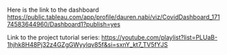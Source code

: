 Here is the link to the dashboard
https://public.tableau.com/app/profile/dauren.nabi/viz/CovidDashboard_17174583644960/Dashboard1?publish=yes

Link to the project tutorial series:
https://youtube.com/playlist?list=PLUaB-1hjhk8H48Pj32z4GZgGWyylqv85f&si=sxnY_kt7_TV5fYJS
